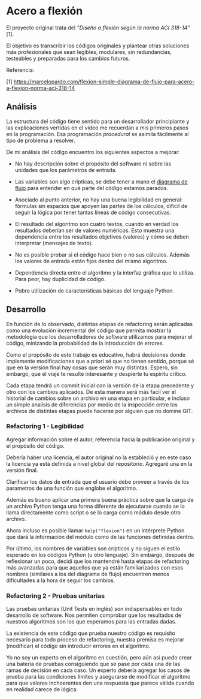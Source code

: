 # Acero a flexión
El proyecto original trata del *"Diseño a flexión según la norma ACI 318-14"* [1].

El objetivo es transcribir los códigos originales y plantear otras soluciones más profesionales que sean legibles, modulares, sin redundancias, testeables y preparadas para los cambios futuros.

Referencia:

[1] https://marcelopardo.com/flexion-simple-diagrama-de-flujo-para-acero-a-flexion-norma-aci-318-14


## Análisis

La estructura del código tiene sentido para un desarrollador principiante y las explicaciones vertidas en el video me recuerdan a mis primeros pasos en la programación. Esa programación *procedural* se asimila fácilmente al tipo de problema a resolver.

De mi análisis del código encuentro los siguientes aspectos a mejorar:

* No hay descripción sobre el propósito del software ni sobre las unidades que los parámetros de entrada.

* Las variables son algo crípticas, se debe tener a mano el [diagrama de flujo](doc/diagramaFlujoFlexionACI14.jpg) para entender en qué parte del código estamos parados.

* Asociado al punto anterior, no hay una buena legibilidad en general: fórmulas sin espacios que apoyen las partes de los cálculos, difícil de seguir la lógica por tener tantas líneas de código consecutivas.

* El resultado del algoritmo son cuatro textos, cuando en verdad los resultados deberían ser de valores numéricos. Esto muestra una dependencia entre los resultados objetivos (valores) y cómo se deben interpretar (mensajes de texto).

* No es posible probar si el código hace bien o no sus cálculos. Además los valores de entrada están fijos dentro del mismo algoritmo.

* Dependencia directa entre el algorítmo y la interfaz gráfica que lo utiliza. Para peor, hay duplicidad de código.

* Pobre utilización de características básicas del lenguaje Python.

## Desarrollo

En función de lo observado, distintas etapas de refactoring serán aplicadas como una evolución incremental del código que permita mostrar la metodología que los desarrolladores de software utilizamos para mejorar el código, minizando la probabilidad de la introducción de errores.

Como el propósito de este trabajo es educativo, habrá decisiones donde implemente modificaciones que a priori sé que no tienen sentido, porque sé que en la versión final hay cosas que serán muy distintas. Espero, sin embargo, que el viaje te resulte interesante y despierte tu espíritu crítico.

Cada etapa tendrá un commit inicial con la versión de la etapa precedente y otro con los cambios aplicados. De esta manera será más facil ver el historial de cambios sobre un archivo en una etapa en particular, e incluso un simple analisis de diferencias por medio de la inspección entre los archivos de distintas etapas puede hacerse por alguien que no domine GIT.

### Refactoring 1 - Legibilidad
Agregar información sobre el autor, referencia hacia la publicación original y el propósito del código.

Debería haber una licencia, el autor original no la estableció y en este caso la licencia ya está definida a nivel global del repositorio. Agregaré una en la versión final.

Clarificar los datos de entrada que el usuario debe proveer a través de los parametros de una función que englobe el algoritmo.

Además es bueno aplicar una primera buena práctica sobre que la carga de un archivo Python tenga una forma diferente de ejecutarse cuando se lo llama directamente como script o se lo carga como módulo desde otro archivo.

Ahora incluso es posible llamar `help("flexion")` en un intérprete Python que dará la información del módulo como de las funciones definidas dentro.

Por último, los nombres de variables son crípticos y no siguen el estilo esperado en los códigos Python (u otro lenguaje). Sin embargo, después de reflexionar un poco, decidí que los mantendré hasta etapas de refactoring más avanzadas para que aquellos que ya están familiarizados con esos nombres (similares a los del diagrama de flujo) encuentren menos dificultades a la hora de seguir los cambios.

### Refactoring 2 - Pruebas unitarias
Las pruebas unitarias (Unit Tests en inglés) son indispensables en todo desarrollo de software. Nos permiten comprobar que los resultados de nuestros algoritmos son los que esperamos para las entradas dadas.

La existencia de este código que prueba nuestro código es requisito necesario para todo proceso de refactoring, nuestra premisa es mejorar (modificar) el código sin introducir errores en el algoritmo.

Yo no soy un experto en el algoritmo en cuestión, pero aún así puedo crear una batería de pruebas consiguiendo que se pase por cáda una de las ramas de decisión en cada caso. Un experto debería agregar los casos de prueba para las condiciones límites y asegurarse de modificar el algoritmo para que valores inchoerentes den una respuesta que parece válida cuando en realidad carece de lógica.
